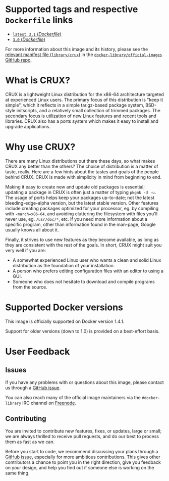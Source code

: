 # Supported tags and respective `Dockerfile` links

- [`latest`, `3.1` (*Dockerfile*)](https://github.com/therealprologic/docker-crux/blob/46c53a82b42907e3954c792adb2f47e436b537ba/Dockerfile)
- [`3.0` (*Dockerfile*)](https://github.com/therealprologic/docker-crux/blob/7442b34f3c47665067abb0e8f724868f2899fc22/Dockerfile)

For more information about this image and its history, please see the [relevant
manifest file
(`library/crux`)](https://github.com/docker-library/official-images/blob/master/library/crux)
in the [`docker-library/official-images` GitHub
repo](https://github.com/docker-library/official-images).

# What is CRUX?

CRUX is a lightweight Linux distribution for the x86-64 architecture targeted at
experienced Linux users. The primary focus of this distribution is "keep it
simple", which it reflects in a simple tar.gz-based package system, BSD-style
initscripts, and a relatively small collection of trimmed packages. The
secondary focus is utilization of new Linux features and recent tools and
libraries. CRUX also has a ports system which makes it easy to install and
upgrade applications.

# Why use CRUX?

There are many Linux distributions out there these days, so what makes CRUX any
better than the others? The choice of distribution is a matter of taste, really.
Here are a few hints about the tastes and goals of the people behind CRUX. CRUX
is made with simplicity in mind from beginning to end.

Making it easy to create new and update old packages is essential; updating a
package in CRUX is often just a matter of typing `pkgmk -d -u`. The usage of
ports helps keep your packages up-to-date; not the latest bleeding-edge-alpha
version, but the latest stable version. Other features include creating packages
optimized for your processor, eg. by compiling with `-march=x86-64`, and
avoiding cluttering the filesystem with files you'll never use, eg.
`/usr/doc/*`, etc. If you need more information about a specific program, other
than information found in the man-page, Google usually knows all about it.

Finally, it strives to use new features as they become available, as long as
they are consistent with the rest of the goals. In short, CRUX might suit you
very well if you are:

* A somewhat experienced Linux user who wants a clean and solid Linux
  distribution as the foundation of your installation.
* A person who prefers editing configuration files with an editor to using a
  GUI.
* Someone who does not hesitate to download and compile programs from the
  source.

# Supported Docker versions

This image is officially supported on Docker version 1.4.1.

Support for older versions (down to 1.0) is provided on a best-effort basis.

# User Feedback

## Issues

If you have any problems with or questions about this image, please contact us
 through a [GitHub issue](https://github.com/therealprologic/docker-crux/issues).

You can also reach many of the official image maintainers via the
`#docker-library` IRC channel on [Freenode](https://freenode.net).

## Contributing

You are invited to contribute new features, fixes, or updates, large or small;
we are always thrilled to receive pull requests, and do our best to process them
as fast as we can.

Before you start to code, we recommend discussing your plans 
through a [GitHub issue](https://github.com/therealprologic/docker-crux/issues), especially for more ambitious
contributions. This gives other contributors a chance to point you in the right
direction, give you feedback on your design, and help you find out if someone
else is working on the same thing.
